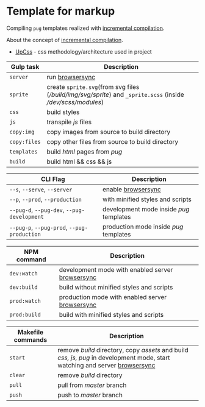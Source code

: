 # Template for markup
Compiling `pug` templates realized with [incremental compilation](https://github.com/mrmlnc/emitty).

About the concept of [incremental compilation](https://canonium.com/articles/emitty/).

* [UpCss](https://github.com/nepster-web/UpCss/) - css methodology/architecture used in project

| Gulp task | Description |
| ------ | ------ |
| `server` | run [browsersync](https://www.browsersync.io/) |
| `sprite` | create `sprite.svg`(from svg files (*/build/img/svg/sprite*) and `_sprite.scss` (inside */dev/scss/modules*) |
| `css` | build styles |
| `js` | transpile *js* files |
| `copy:img` | copy images from source to build directory |
| `copy:files` | copy other files from source to build directory |
| `templates` | build *html* pages from *pug* |
| `build` | build html && css && js |


| CLI Flag | Description |
| ------ | ------ |
| `--s`, `--serve`, `--server` | enable [browsersync](https://www.browsersync.io/) |
| `--p`, `--prod`, `--production` | with minified styles and scripts |
| `--pug-d`, `--pug-dev`, `--pug-development` | development mode inside *pug* templates |
| `--pug-p`, `--pug-prod`, `--pug-production` | production mode inside *pug* templates |


| NPM command | Description |
| ------ | ------ |
| `dev:watch` | development mode with enabled server [browsersync](https://www.browsersync.io/) |
| `dev:build` | build without minified styles and scripts
| `prod:watch` | production mode with enabled server [browsersync](https://www.browsersync.io/) |
| `prod:build` | build with minified styles and scripts


| Makefile commands | Description |
| ------ | ------ |
| `start` | remove *build* directory, copy *assets* and build *css, js, pug* in development mode, start watching and server [browsersync](https://www.browsersync.io/) |
| `clear` | remove *build* directory
| `pull` | pull from *master* branch |
| `push` | push to *master* branch |
